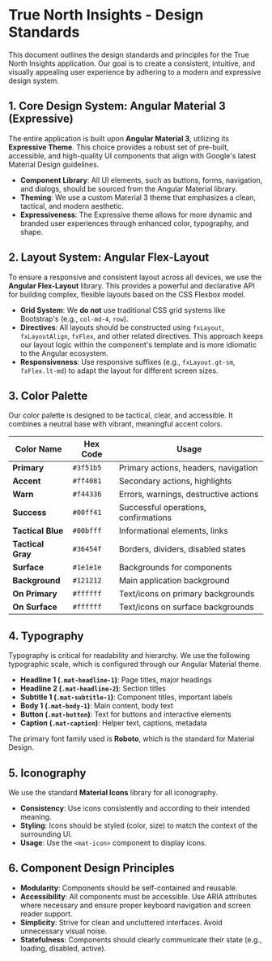 # True North Insights - Design Standards

This document outlines the design standards and principles for the True North Insights application. Our goal is to create a consistent, intuitive, and visually appealing user experience by adhering to a modern and expressive design system.

## 1. Core Design System: Angular Material 3 (Expressive)

The entire application is built upon **Angular Material 3**, utilizing its **Expressive Theme**. This choice provides a robust set of pre-built, accessible, and high-quality UI components that align with Google's latest Material Design guidelines.

- **Component Library**: All UI elements, such as buttons, forms, navigation, and dialogs, should be sourced from the Angular Material library.
- **Theming**: We use a custom Material 3 theme that emphasizes a clean, tactical, and modern aesthetic.
- **Expressiveness**: The Expressive theme allows for more dynamic and branded user experiences through enhanced color, typography, and shape.

## 2. Layout System: Angular Flex-Layout

To ensure a responsive and consistent layout across all devices, we use the **Angular Flex-Layout** library. This provides a powerful and declarative API for building complex, flexible layouts based on the CSS Flexbox model.

- **Grid System**: We **do not** use traditional CSS grid systems like Bootstrap's (e.g., `col-md-4`, `row`).
- **Directives**: All layouts should be constructed using `fxLayout`, `fxLayoutAlign`, `fxFlex`, and other related directives. This approach keeps our layout logic within the component's template and is more idiomatic to the Angular ecosystem.
- **Responsiveness**: Use responsive suffixes (e.g., `fxLayout.gt-sm`, `fxFlex.lt-md`) to adapt the layout for different screen sizes.

## 3. Color Palette

Our color palette is designed to be tactical, clear, and accessible. It combines a neutral base with vibrant, meaningful accent colors.

| Color Name          | Hex Code  | Usage                               |
| ------------------- | --------- | ----------------------------------- |
| **Primary**         | `#3f51b5` | Primary actions, headers, navigation|
| **Accent**          | `#ff4081` | Secondary actions, highlights       |
| **Warn**            | `#f44336` | Errors, warnings, destructive actions|
| **Success**         | `#00ff41` | Successful operations, confirmations|
| **Tactical Blue**   | `#00bfff` | Informational elements, links       |
| **Tactical Gray**   | `#36454f` | Borders, dividers, disabled states  |
| **Surface**         | `#1e1e1e` | Backgrounds for components          |
| **Background**      | `#121212` | Main application background         |
| **On Primary**      | `#ffffff` | Text/icons on primary backgrounds   |
| **On Surface**      | `#ffffff` | Text/icons on surface backgrounds   |

## 4. Typography

Typography is critical for readability and hierarchy. We use the following typographic scale, which is configured through our Angular Material theme.

- **Headline 1 (`.mat-headline-1`)**: Page titles, major headings
- **Headline 2 (`.mat-headline-2`)**: Section titles
- **Subtitle 1 (`.mat-subtitle-1`)**: Component titles, important labels
- **Body 1 (`.mat-body-1`)**: Main content, body text
- **Button (`.mat-button`)**: Text for buttons and interactive elements
- **Caption (`.mat-caption`)**: Helper text, captions, metadata

The primary font family used is **Roboto**, which is the standard for Material Design.

## 5. Iconography

We use the standard **Material Icons** library for all iconography.

- **Consistency**: Use icons consistently and according to their intended meaning.
- **Styling**: Icons should be styled (color, size) to match the context of the surrounding UI.
- **Usage**: Use the `<mat-icon>` component to display icons.

## 6. Component Design Principles

- **Modularity**: Components should be self-contained and reusable.
- **Accessibility**: All components must be accessible. Use ARIA attributes where necessary and ensure proper keyboard navigation and screen reader support.
- **Simplicity**: Strive for clean and uncluttered interfaces. Avoid unnecessary visual noise.
- **Statefulness**: Components should clearly communicate their state (e.g., loading, disabled, active).
